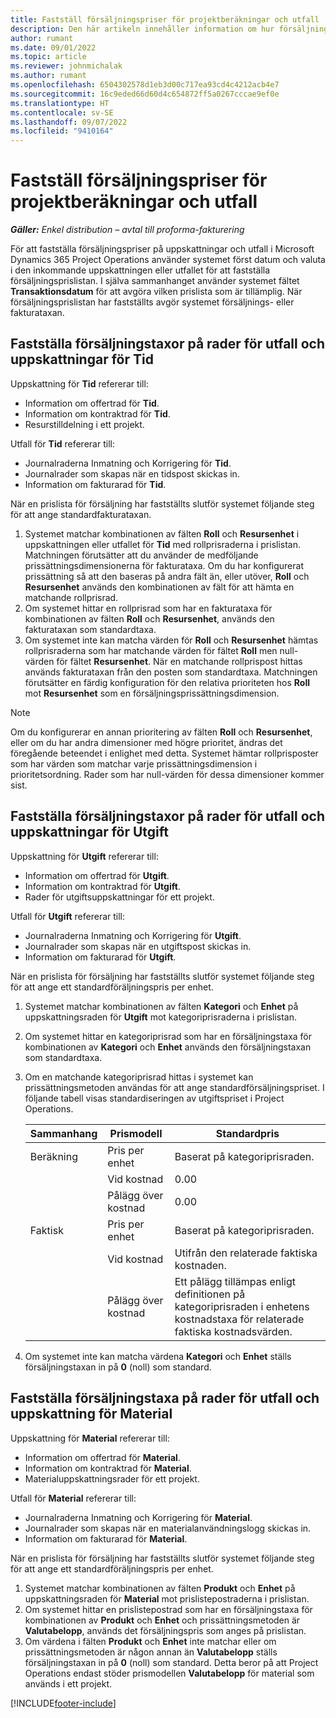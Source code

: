 ```yaml
---
title: Fastställ försäljningspriser för projektberäkningar och utfall
description: Den här artikeln innehåller information om hur försäljningspriser för projektberäkningar och utfall avgörs.
author: rumant
ms.date: 09/01/2022
ms.topic: article
ms.reviewer: johnmichalak
ms.author: rumant
ms.openlocfilehash: 6504302578d1eb3d00c717ea93cd4c4212acb4e7
ms.sourcegitcommit: 16c9eded66d60d4c654872ff5a0267cccae9ef0e
ms.translationtype: HT
ms.contentlocale: sv-SE
ms.lasthandoff: 09/07/2022
ms.locfileid: "9410164"
---
```

# <a name="determine-sales-prices-for-project-estimates-and-actuals"></a>Fastställ försäljningspriser för projektberäkningar och utfall

_**Gäller:** Enkel distribution – avtal till proforma-fakturering_

För att fastställa försäljningspriser på uppskattningar och utfall i Microsoft Dynamics 365 Project Operations använder systemet först datum och valuta i den inkommande uppskattningen eller utfallet för att fastställa försäljningsprislistan. I själva sammanhanget använder systemet fältet **Transaktionsdatum** för att avgöra vilken prislista som är tillämplig. När försäljningsprislistan har fastställts avgör systemet försäljnings- eller fakturataxan.

## <a name="determining-sales-rates-on-actual-and-estimate-lines-for-time"></a>Fastställa försäljningstaxor på rader för utfall och uppskattningar för Tid

Uppskattning för **Tid** refererar till:

- Information om offertrad för **Tid**.
- Information om kontraktrad för **Tid**.
- Resurstilldelning i ett projekt.

Utfall för **Tid** refererar till:

- Journalraderna Inmatning och Korrigering för **Tid**.
- Journalrader som skapas när en tidspost skickas in.
- Information om fakturarad för **Tid**. 

När en prislista för försäljning har fastställts slutför systemet följande steg för att ange standardfakturataxan.

1. Systemet matchar kombinationen av fälten **Roll** och **Resursenhet** i uppskattningen eller utfallet för **Tid** med rollprisraderna i prislistan. Matchningen förutsätter att du använder de medföljande prissättningsdimensionerna för fakturataxa. Om du har konfigurerat prissättning så att den baseras på andra fält än, eller utöver, **Roll** och **Resursenhet** används den kombinationen av fält för att hämta en matchande rollprisrad.
1. Om systemet hittar en rollprisrad som har en fakturataxa för kombinationen av fälten **Roll** och **Resursenhet**, används den fakturataxan som standardtaxa.
1. Om systemet inte kan matcha värden för **Roll** och **Resursenhet** hämtas rollprisraderna som har matchande värden för fältet **Roll** men null-värden för fältet **Resursenhet**. När en matchande rollprispost hittas används fakturataxan från den posten som standardtaxa. Matchningen förutsätter en färdig konfiguration för den relativa prioriteten hos **Roll** mot **Resursenhet** som en försäljningsprissättningsdimension.

> [!NOTE]
> Om du konfigurerar en annan prioritering av fälten **Roll** och **Resursenhet**, eller om du har andra dimensioner med högre prioritet, ändras det föregående beteendet i enlighet med detta. Systemet hämtar rollprisposter som har värden som matchar varje prissättningsdimension i prioritetsordning. Rader som har null-värden för dessa dimensioner kommer sist.

## <a name="determining-sales-rates-on-actual-and-estimate-lines-for-expense"></a>Fastställa försäljningstaxor på rader för utfall och uppskattningar för Utgift

Uppskattning för **Utgift** refererar till:

- Information om offertrad för **Utgift**.
- Information om kontraktrad för **Utgift**.
- Rader för utgiftsuppskattningar för ett projekt.

Utfall för **Utgift** refererar till:

- Journalraderna Inmatning och Korrigering för **Utgift**.
- Journalrader som skapas när en utgiftspost skickas in.
- Information om fakturarad för **Utgift**. 

När en prislista för försäljning har fastställts slutför systemet följande steg för att ange ett standardföräljningspris per enhet.

1. Systemet matchar kombinationen av fälten **Kategori** och **Enhet** på uppskattningsraden för **Utgift** mot kategoriprisraderna i prislistan.
1. Om systemet hittar en kategoriprisrad som har en försäljningstaxa för kombinationen av **Kategori** och **Enhet** används den försäljningstaxan som standardtaxa.
1. Om en matchande kategoriprisrad hittas i systemet kan prissättningsmetoden användas för att ange standardförsäljningspriset. I följande tabell visas standardiseringen av utgiftspriset i Project Operations.

    | Sammanhang | Prismodell | Standardpris |
    | --- | --- | --- |
    | Beräkning | Pris per enhet | Baserat på kategoriprisraden. |
    |        | Vid kostnad | 0.00 |
    |        | Pålägg över kostnad | 0.00 |
    | Faktisk | Pris per enhet | Baserat på kategoriprisraden. |
    |        | Vid kostnad | Utifrån den relaterade faktiska kostnaden. |
    |        | Pålägg över kostnad | Ett pålägg tillämpas enligt definitionen på kategoriprisraden i enhetens kostnadstaxa för relaterade faktiska kostnadsvärden. |

1. Om systemet inte kan matcha värdena **Kategori** och **Enhet** ställs försäljningstaxan in på **0** (noll) som standard.

## <a name="determining-sales-rates-on-actual-and-estimate-lines-for-material"></a>Fastställa försäljningstaxa på rader för utfall och uppskattning för Material

Uppskattning för **Material** refererar till:

- Information om offertrad för **Material**.
- Information om kontraktrad för **Material**.
- Materialuppskattningsrader för ett projekt.

Utfall för **Material** refererar till:

- Journalraderna Inmatning och Korrigering för **Material**.
- Journalrader som skapas när en materialanvändningslogg skickas in.
- Information om fakturarad för **Material**. 

När en prislista för försäljning har fastställts slutför systemet följande steg för att ange ett standardföräljningspris per enhet.

1. Systemet matchar kombinationen av fälten **Produkt** och **Enhet** på uppskattningsraden för **Material** mot prislistepostraderna i prislistan.
1. Om systemet hittar en prislistepostrad som har en försäljningstaxa för kombinationen av **Produkt** och **Enhet** och prissättningsmetoden är **Valutabelopp**, används det försäljningspris som anges på prislistan. 
1. Om värdena i fälten **Produkt** och **Enhet** inte matchar eller om prissättningsmetoden är någon annan än **Valutabelopp** ställs försäljningstaxan in på **0** (noll) som standard. Detta beror på att Project Operations endast stöder prismodellen **Valutabelopp** för material som används i ett projekt.

[!INCLUDE[footer-include](../../includes/footer-banner.md)]
